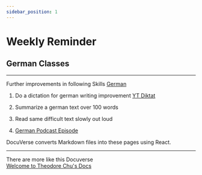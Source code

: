 ```yaml
---
sidebar_position: 1
---
```

# Weekly Reminder
## German Classes
---

  Further improvements in following Skills
  [German](https://docuverse.netlify.app/docs/Languages/Deutsch)

  1. Do a dictation for german writing improvement [YT Diktat](https://www.youtube.com/watch?v=6fM4xJK3g3U)

  2. Summarize a german text over 100 words
  3. Read same difficult text slowly out loud
  4. [German Podcast Episode](https://open.spotify.com/episode/171aR0iNZEcVA0i8R7lk0b?go=1&sp_cid=0ef0c0c7ad5cf26e55d24da17f76804a&utm_source=embed_player_p&utm_medium=desktop&nd=1&dlsi=1acd37cf75c949e7)

DocuVerse converts Markdown files into these pages using React.

---

There are more like this Docuverse <br/> 
[Welcome to Theodore Chu's Docs](https://theochu.com/)


 